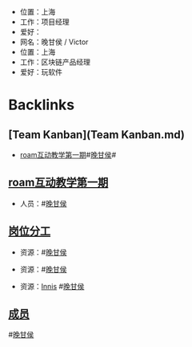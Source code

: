 - 位置：上海
- 工作：项目经理
- 爱好：
- 网名：晚甘侯 / Victor
- 位置：上海
- 工作：区块链产品经理
- 爱好：玩软件

# Backlinks
## [Team Kanban](Team Kanban.md)
- [roam互动教学第一期](roam互动教学第一期.md)#[晚甘侯](晚甘侯.md)#

## [roam互动教学第一期](roam互动教学第一期.md)
- 人员：#[晚甘侯](晚甘侯.md)

## [岗位分工](岗位分工.md)
- 资源：#[晚甘侯](晚甘侯.md)

- 资源：#[晚甘侯](晚甘侯.md)

- 资源：[Innis](Innis.md) #[晚甘侯](晚甘侯.md)

## [成员](成员.md)

#[晚甘侯](晚甘侯.md)

